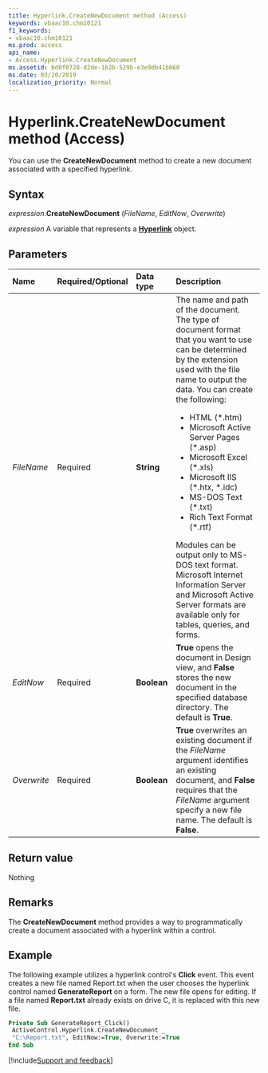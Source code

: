 ```yaml
---
title: Hyperlink.CreateNewDocument method (Access)
keywords: vbaac10.chm10121
f1_keywords:
- vbaac10.chm10121
ms.prod: access
api_name:
- Access.Hyperlink.CreateNewDocument
ms.assetid: bd0f0728-d2de-1b2b-529b-e3e9db41b660
ms.date: 03/20/2019
localization_priority: Normal
---
```



# Hyperlink.CreateNewDocument method (Access)

You can use the **CreateNewDocument** method to create a new document associated with a specified hyperlink.


## Syntax

_expression_.**CreateNewDocument** (_FileName_, _EditNow_, _Overwrite_)

_expression_ A variable that represents a **[Hyperlink](Access.Hyperlink.md)** object.


## Parameters

|Name|Required/Optional|Data type|Description|
|:-----|:-----|:-----|:-----|
| _FileName_|Required|**String**| The name and path of the document. The type of document format that you want to use can be determined by the extension used with the file name to output the data. You can create the following:<ul><li>HTML (\*.htm)</li><li>Microsoft Active Server Pages (\*.asp)</li><li>Microsoft Excel (\*.xls)</li><li>Microsoft IIS (\*.htx, \*.idc)</li><li>MS-DOS Text (\*.txt)</li><li>Rich Text Format (\*.rtf)</li></ul>Modules can be output only to MS-DOS text format. Microsoft Internet Information Server and Microsoft Active Server formats are available only for tables, queries, and forms.|
| _EditNow_|Required|**Boolean**|**True** opens the document in Design view, and **False** stores the new document in the specified database directory. The default is **True**.|
| _Overwrite_|Required|**Boolean**|**True** overwrites an existing document if the _FileName_ argument identifies an existing document, and **False** requires that the _FileName_ argument specify a new file name. The default is **False**.|

## Return value

Nothing


## Remarks

The **CreateNewDocument** method provides a way to programmatically create a document associated with a hyperlink within a control.


## Example

The following example utilizes a hyperlink control's **Click** event. This event creates a new file named Report.txt when the user chooses the hyperlink control named **GenerateReport** on a form. The new file opens for editing. If a file named **Report.txt** already exists on drive C, it is replaced with this new file.

```vb
Private Sub GenerateReport_Click() 
 ActiveControl.Hyperlink.CreateNewDocument _ 
 "C:\Report.txt", EditNow:=True, Overwrite:=True 
End Sub
```



[!include[Support and feedback](~/includes/feedback-boilerplate.md)]